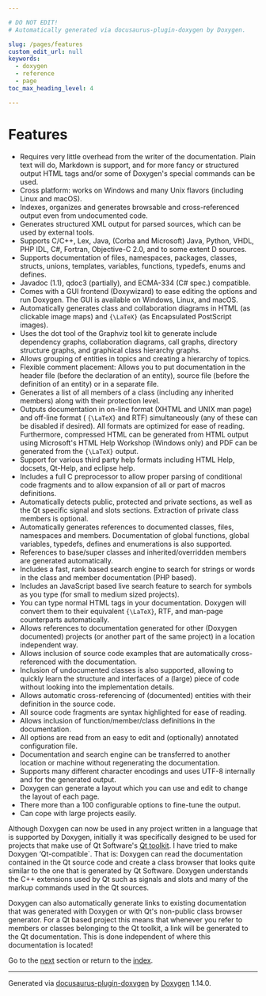 ```yaml
---

# DO NOT EDIT!
# Automatically generated via docusaurus-plugin-doxygen by Doxygen.

slug: /pages/features
custom_edit_url: null
keywords:
  - doxygen
  - reference
  - page
toc_max_heading_level: 4

---
```


<div class="doxyPage">

# Features




<ul class="doxyList ">
<li>Requires very little overhead from the writer of the documentation. Plain text will do, Markdown is support, and for more fancy or structured output HTML tags and/or some of Doxygen's special commands can be used.</li>
<li>Cross platform: works on Windows and many Unix flavors (including Linux and macOS).</li>
<li>Indexes, organizes and generates browsable and cross-referenced output even from undocumented code.</li>
<li>Generates structured XML output for parsed sources, which can be used by external tools.</li>
<li>Supports C/C++, Lex, Java, (Corba and Microsoft) Java, Python, VHDL, PHP IDL, C#, Fortran, Objective-C 2.0, and to some extent D sources.</li>
<li>Supports documentation of files, namespaces, packages, classes, structs, unions, templates, variables, functions, typedefs, enums and defines.</li>
<li>Javadoc (1.1), qdoc3 (partially), and ECMA-334 (C# spec.) compatible.</li>
<li>Comes with a GUI frontend (Doxywizard) to ease editing the options and run Doxygen. The GUI is available on Windows, Linux, and macOS.</li>
<li>Automatically generates class and collaboration diagrams in HTML (as clickable image maps) and <code>{\LaTeX}</code> (as Encapsulated PostScript images).</li>
<li>Uses the <span class="doxyComputerOutput">dot</span> tool of the Graphviz tool kit to generate include dependency graphs, collaboration diagrams, call graphs, directory structure graphs, and graphical class hierarchy graphs.</li>
<li>Allows grouping of entities in topics and creating a hierarchy of topics.</li>
<li>Flexible comment placement: Allows you to put documentation in the header file (before the declaration of an entity), source file (before the definition of an entity) or in a separate file.</li>
<li>Generates a list of all members of a class (including any inherited members) along with their protection level.</li>
<li>Outputs documentation in on-line format (XHTML and UNIX man page) and off-line format ( <code>{\LaTeX}</code> and RTF) simultaneously (any of these can be disabled if desired). All formats are optimized for ease of reading. 
<br/>
 Furthermore, compressed HTML can be generated from HTML output using Microsoft's HTML Help Workshop (Windows only) and PDF can be generated from the <code>{\LaTeX}</code> output.</li>
<li>Support for various third party help formats including HTML Help, docsets, Qt-Help, and eclipse help.</li>
<li>Includes a full C preprocessor to allow proper parsing of conditional code fragments and to allow expansion of all or part of macros definitions.</li>
<li>Automatically detects public, protected and private sections, as well as the Qt specific signal and slots sections. Extraction of private class members is optional.</li>
<li>Automatically generates references to documented classes, files, namespaces and members. Documentation of global functions, global variables, typedefs, defines and enumerations is also supported.</li>
<li>References to base/super classes and inherited/overridden members are generated automatically.</li>
<li>Includes a fast, rank based search engine to search for strings or words in the class and member documentation (PHP based).</li>
<li>Includes an JavaScript based live search feature to search for symbols as you type (for small to medium sized projects).</li>
<li>You can type normal HTML tags in your documentation. Doxygen will convert them to their equivalent <code>{\LaTeX}</code>, RTF, and man-page counterparts automatically.</li>
<li>Allows references to documentation generated for other (Doxygen documented) projects (or another part of the same project) in a location independent way.</li>
<li>Allows inclusion of source code examples that are automatically cross-referenced with the documentation.</li>
<li>Inclusion of undocumented classes is also supported, allowing to quickly learn the structure and interfaces of a (large) piece of code without looking into the implementation details.</li>
<li>Allows automatic cross-referencing of (documented) entities with their definition in the source code.</li>
<li>All source code fragments are syntax highlighted for ease of reading.</li>
<li>Allows inclusion of function/member/class definitions in the documentation.</li>
<li>All options are read from an easy to edit and (optionally) annotated configuration file.</li>
<li>Documentation and search engine can be transferred to another location or machine without regenerating the documentation.</li>
<li>Supports many different character encodings and uses UTF-8 internally and for the generated output.</li>
<li>Doxygen can generate a layout which you can use and edit to change the layout of each page.</li>
<li>There more than a 100 configurable options to fine-tune the output.</li>
<li>Can cope with large projects easily.</li>
</ul>

Although Doxygen can now be used in any project written in a language that is supported by Doxygen, initially it was specifically designed to be used for projects that make use of Qt Software's <a href="https://doc.qt.io">Qt toolkit</a>. I have tried to make Doxygen ‘Qt-compatible`. That is: Doxygen can read the documentation contained in the Qt source code and create a class browser that looks quite similar to the one that is generated by Qt Software. Doxygen understands the C++ extensions used by Qt such as signals and slots and many of the markup commands used in the Qt sources.

Doxygen can also automatically generate links to existing documentation that was generated with Doxygen or with Qt's non-public class browser generator. For a Qt based project this means that whenever you refer to members or classes belonging to the Qt toolkit, a link will be generated to the Qt documentation. This is done independent of where this documentation is located!
 
Go to the <a href="/docs/pages/doxygen-usage/">next</a> section or return to the
 <a href="/docs/">index</a>.


<hr/>

<p class="doxyGeneratedBy">Generated via <a href="https://github.com/xpack/docusaurus-plugin-doxygen">docusaurus-plugin-doxygen</a> by <a href="https://www.doxygen.nl">Doxygen</a> 1.14.0.</p>

</div>
